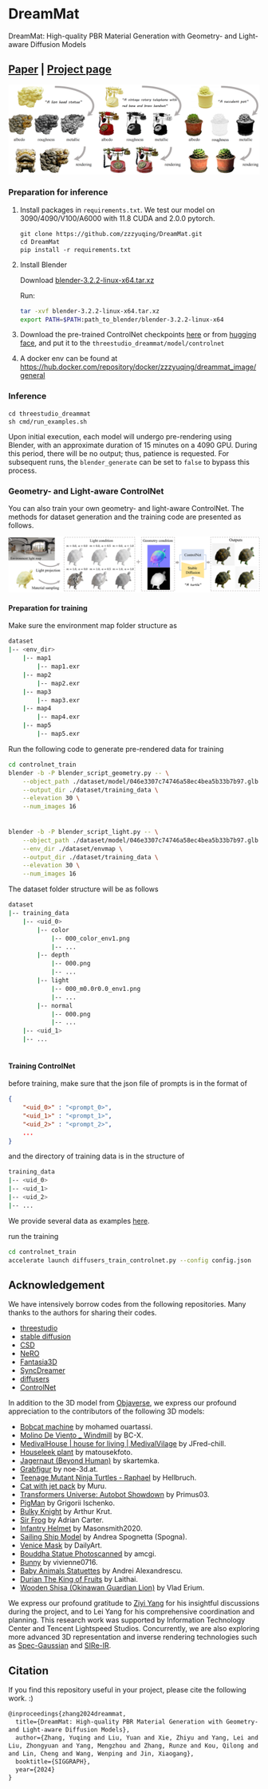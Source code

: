 # DreamMat
DreamMat: High-quality PBR Material Generation with Geometry- and Light-aware Diffusion Models
## [Paper](https://arxiv.org/abs/2405.17176) | [Project page](https://zzzyuqing.github.io/dreammat.github.io/)

![](assets/teaser.png)

### Preparation for inference
1. Install packages in `requirements.txt`.
    We test our model on 3090/4090/V100/A6000 with 11.8 CUDA and 2.0.0 pytorch.
    ```
    git clone https://github.com/zzzyuqing/DreamMat.git
    cd DreamMat
    pip install -r requirements.txt
    ```
2. Install Blender 

    Download [blender-3.2.2-linux-x64.tar.xz](https://download.blender.org/release/Blender3.2/)
    
    Run:
    ```bash
    tar -xvf blender-3.2.2-linux-x64.tar.xz
    export PATH=$PATH:path_to_blender/blender-3.2.2-linux-x64
    ```


3. Download the pre-trained ControlNet checkpoints [here](https://pan.zju.edu.cn/share/78d6588ec65bcfa432ed22d262) or from [hugging face](https://huggingface.co/zzzyuqing/light-geo-controlnet), and put it to the `threestudio_dreammat/model/controlnet`
4. A docker env can be found at https://hub.docker.com/repository/docker/zzzyuqing/dreammat_image/general

### Inference

```
cd threestudio_dreammat
sh cmd/run_examples.sh
```

Upon initial execution, each model will undergo pre-rendering using Blender, with an approximate duration of 15 minutes on a 4090 GPU. During this period, there will be no output; thus, patience is requested. For subsequent runs, the `blender_generate` can be set to `false` to bypass this process.
### Geometry- and Light-aware ControlNet
You can also train your own geometry- and light-aware ControlNet. The methods for dataset generation and the training code are presented as follows.

![](assets/pipeline_controlnet.png)
#### Preparation for training
Make sure the environment map folder structure as
```bash
dataset
|-- <env_dir>
    |-- map1
        |-- map1.exr
    |-- map2
        |-- map2.exr
    |-- map3
        |-- map3.exr
    |-- map4
        |-- map4.exr
    |-- map5
        |-- map5.exr
```

Run the following code to generate pre-rendered data for training
```bash
cd controlnet_train
blender -b -P blender_script_geometry.py -- \
    --object_path ./dataset/model/046e3307c74746a58ec4bea5b33b7b97.glb \
    --output_dir ./dataset/training_data \
    --elevation 30 \
    --num_images 16


blender -b -P blender_script_light.py -- \
    --object_path ./dataset/model/046e3307c74746a58ec4bea5b33b7b97.glb \
    --env_dir ./dataset/envmap \
    --output_dir ./dataset/training_data \
    --elevation 30 \
    --num_images 16
```

The dataset folder structure will be as follows
```bash
dataset
|-- training_data
    |-- <uid_0>
        |-- color
            |-- 000_color_env1.png
            |-- ...
        |-- depth
            |-- 000.png
            |-- ...
        |-- light
            |-- 000_m0.0r0.0_env1.png
            |-- ...
        |-- normal
            |-- 000.png
            |-- ...
    |-- <uid_1>
    |-- ...
    
```

#### Training ControlNet

before training, make sure that the json file of prompts is in the format of 
```json
{
    "<uid_0>" : "<prompt_0>",
    "<uid_1>" : "<prompt_1>",
    "<uid_2>" : "<prompt_2>",
    ...
}
```


and the directory of training data is in the structure of
```bash
training_data
|-- <uid_0>
|-- <uid_1>
|-- <uid_2>
|-- ...

```
We provide several data as examples [here](https://pan.zju.edu.cn/share/b1724c30e0b5a3a9861a58570e).

run the training
```bash
cd controlnet_train
accelerate launch diffusers_train_controlnet.py --config config.json 
```


## Acknowledgement
We have intensively borrow codes from the following repositories. Many thanks to the authors for sharing their codes.
- [threestudio](https://github.com/threestudio-project/threestudio)
- [stable diffusion](https://github.com/CompVis/stable-diffusion)
- [CSD](https://github.com/CVMI-Lab/Classifier-Score-Distillation)
- [NeRO](https://github.com/liuyuan-pal/NeRO)
- [Fantasia3D](https://github.com/Gorilla-Lab-SCUT/Fantasia3D)
- [SyncDreamer](https://github.com/liuyuan-pal/SyncDreamer)
- [diffusers](https://github.com/huggingface/diffusers)
- [ControlNet](https://github.com/lllyasviel/ControlNet)

In addition to the 3D model from [Objaverse](https://objaverse.allenai.org/), we express our profound appreciation to the contributors of the following 3D models:
- [Bobcat machine](https://sketchfab.com/3d-models/bobcat-machine-7845344823cb4cdcb99963f561e5d866) by mohamed ouartassi.
- [Molino De Viento \_ Windmill](https://sketchfab.com/3d-models/molino-de-viento---windmill-2ea0a5296d4b49dbad71ce1975c0e3ff) by BC-X.
- [MedivalHouse | house for living | MedivalVilage](https://sketchfab.com/3d-models/medivalhousehouse-for-livingmedivalvilage-ba53607959b0476fb719043c406bc245) by JFred-chill.
- [Houseleek plant](https://sketchfab.com/3d-models/houseleek-plant-70679a304b324ca8941c214875acf6a9) by matousekfoto.
- [Jagernaut (Beyond Human)](https://sketchfab.com/3d-models/jagernaut-beyond-human-977e3a466dbc4c859071e342c6b6151e) by skartemka.
- [Grabfigur](https://sketchfab.com/3d-models/grabfigur-fbd44dd62766450abefaa0e43941633e) by noe-3d.at.
- [Teenage Mutant Ninja Turtles - Raphael](https://sketchfab.com/3d-models/teenage-mutant-ninja-turtles-raphael-191f64c3a6a44218a98a4d93f44229a9) by Hellbruch. 
- [Cat with jet pack](https://sketchfab.com/3d-models/cat-with-jet-pack-9afc8fd58c0d4f7d827f2007d6ac1e80) by Muru.
- [Transformers Universe: Autobot Showdown](https://sketchfab.com/3d-models/transformers-universe-autobot-showdown-7a3f2d273f354b29b31f247beb62d973) by Primus03.
- [PigMan](https://sketchfab.com/3d-models/pigman-f7597d3af7224f7e890710ac27d4d597) by Grigorii Ischenko.
- [Bulky Knight](https://sketchfab.com/3d-models/bulky-knight-002a90cbf12941b792f9685546a7502c) by Arthur Krut.
- [Sir Frog](https://sketchfab.com/3d-models/sir-frog-chrono-trigger-0af0c15e947143be8fab274841764bf1) by Adrian Carter.
- [Infantry Helmet](https://sketchfab.com/3d-models/infantry-helmet-ba3a571a8077417f80ae0e06150c91d2) by Masonsmith2020.
- [Sailing Ship Model](https://sketchfab.com/3d-models/sailing-ship-model-ac65e0168e8c423db9c9fdc71397c84e) by Andrea Spognetta (Spogna). 
- [Venice Mask](https://sketchfab.com/3d-models/venice-mask-4aace12762ee44cf97d934a6ced12e65) by DailyArt.
- [Bouddha Statue Photoscanned](https://sketchfab.com/3d-models/bouddha-statue-photoscanned-2d71e5b04f184ef89130eb26bc726add) by amcgi.
- [Bunny](https://sketchfab.com/3d-models/bunny-c362411a4a744b6bb18ce4ffcf4e7f43) by vivienne0716.
- [Baby Animals Statuettes](https://sketchfab.com/3d-models/baby-animals-statuettes-cadc2617612d47468e92360960583dc9) by Andrei Alexandrescu.
- [Durian The King of Fruits](https://sketchfab.com/3d-models/durian-the-king-of-fruits-62cc563e52514fa9b2e3dfdfc09e5377) by Laithai.
- [Wooden Shisa (Okinawan Guardian Lion)](https://www.artstation.com/artwork/LVvnk) by Vlad Erium.

We express our profound gratitude to [Ziyi Yang](https://github.com/ingra14m) for his insightful discussions during the project, and to Lei Yang for his comprehensive coordination and planning. This research work was supported by Information Technology Center and Tencent Lightspeed Studios.
Concurrently, we are also exploring more advanced 3D representation and inverse rendering technologies such as [Spec-Gaussian](https://github.com/ingra14m/Specular-Gaussians) and [SIRe-IR](https://github.com/ingra14m/SIRe-IR).

## Citation
If you find this repository useful in your project, please cite the following work. :)
```
@inproceedings{zhang2024dreammat,
  title={DreamMat: High-quality PBR Material Generation with Geometry- and Light-aware Diffusion Models},
  author={Zhang, Yuqing and Liu, Yuan and Xie, Zhiyu and Yang, Lei and Liu, Zhongyuan and Yang, Mengzhou and Zhang, Runze and Kou, Qilong and and Lin, Cheng and Wang, Wenping and Jin, Xiaogang},
  booktitle={SIGGRAPH},
  year={2024}
}
```
